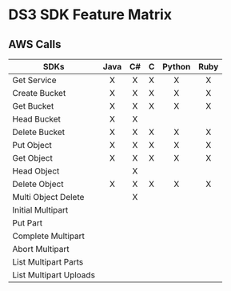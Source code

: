 DS3 SDK Feature Matrix
======================

## AWS Calls

|      SDKs            | Java | C# | C | Python | Ruby |
|----------------------|:----:|:--:|:-:|:------:|:----:|
|Get Service           |  X   |  X | X |   X    |  X   |
|Create Bucket         |  X   |  X | X |   X    |  X   |
|Get Bucket            |  X   |  X | X |   X    |  X   |
|Head Bucket           |  X   |  X |   |        |      |
|Delete Bucket         |  X   |  X | X |   X    |  X   |
|Put Object            |  X   |  X | X |   X    |  X   |
|Get Object            |  X   |  X | X |   X    |  X   |
|Head Object           |      |  X |   |        |      |
|Delete Object         |  X   |  X | X |   X    |  X   |
|Multi Object Delete   |      |  X |   |        |      |
|Initial Multipart     |      |    |   |        |      |
|Put Part              |      |    |   |        |      |
|Complete Multipart    |      |    |   |        |      |
|Abort Multipart       |      |    |   |        |      |
|List Multipart Parts  |      |    |   |        |      |
|List Multipart Uploads|      |    |   |        |      |

